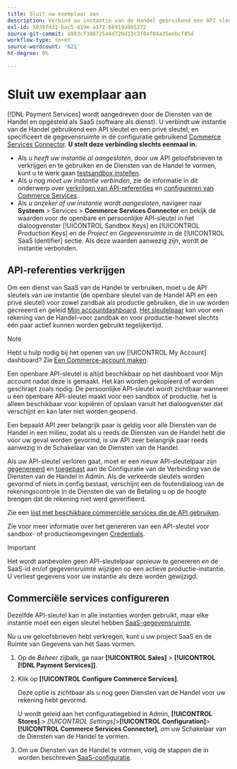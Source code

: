```yaml
---
title: Sluit uw exemplaar aan
description: Verbind uw instantie van de Handel gebruikend een API sleutel en een privé sleutel, en specificeer de gegevensruimte in de configuratie.
exl-id: 5038fd31-bac5-419e-a172-66919a9b5272
source-git-commit: a983cf30872544d72bd13c3f04f04a35eebcf85d
workflow-type: tm+mt
source-wordcount: '621'
ht-degree: 0%

---
```


# Sluit uw exemplaar aan

[!DNL Payment Services] wordt aangedreven door de Diensten van de Handel en opgesteld als SaaS (software als dienst). U verbindt uw instantie van de Handel gebruikend een API sleutel en een privé sleutel, en specificeert de gegevensruimte in de configuratie gebruikend [Commerce Services Connector](https://experienceleague.adobe.com/docs/commerce-merchant-services/user-guides/saas.html). **U stelt deze verbinding slechts eenmaal in.**

* Als u *heeft uw instantie al aangesloten*, door uw API geloofsbrieven te verkrijgen en te gebruiken en de Diensten van de Handel te vormen, kunt u te werk gaan [testsandbox instellen](https://experienceleague.adobe.com/docs/commerce-merchant-services/payment-services/get-started/sandbox.html).
* Als u nog *moet uw instantie verbinden*, zie de informatie in dit onderwerp over [verkrijgen van API-referenties](#obtain-api-credentials) en [configureren van Commerce Services](#configure-commerce-services).
* Als u *onzeker of uw instantie wordt aangesloten*, navigeer naar **Systeem** > Services > **Commerce Services Connector** en bekijk de waarden voor de openbare en persoonlijke API-sleutel in het dialoogvenster [!UICONTROL Sandbox Keys] en [!UICONTROL Production Keys] en de *Project* en *Gegevensruimte* in de [!UICONTROL SaaS Identifier] sectie. Als deze waarden aanwezig zijn, wordt de instantie verbonden.

## API-referenties verkrijgen

Om een dienst van SaaS van de Handel te verbruiken, moet u de API sleutels van uw instantie (de openbare sleutel van de Handel API en een privé sleutel) voor zowel zandbak als productie gebruiken, die in uw worden gecreeerd en geleid [Mijn accountdashboard](https://account.magento.com/customer/account/login). [Het sleutelpaar](https://docs.magento.com/user-guide/configuration/services/saas.html) kan voor een rekening van de Handel-voor zandbak en voor productie-hoewel slechts één paar actief kunnen worden gebruikt tegelijkertijd.

>[!NOTE]
>
>Hebt u hulp nodig bij het openen van uw [!UICONTROL My Account] dashboard? Zie [Een Commerce-account maken](https://docs.magento.com/user-guide/magento/magento-account-create.html).

Een openbare API-sleutel is altijd beschikbaar op het dashboard voor Mijn account nadat deze is gemaakt. Het kan worden gekopieerd of worden geschrapt zoals nodig. De persoonlijke API-sleutel wordt zichtbaar wanneer u een openbare API-sleutel maakt voor een sandbox of productie. het is alleen beschikbaar voor kopiëren of opslaan vanuit het dialoogvenster dat verschijnt en kan later niet worden geopend.

Een bepaald API zeer belangrijk paar is geldig voor alle Diensten van de Handel in een milieu, zodat als u reeds de Diensten van de Handel hebt die voor uw geval worden gevormd, is uw API zeer belangrijk paar reeds aanwezig in de Schakelaar van de Diensten van de Handel.

Als uw API-sleutel verloren gaat, moet er een nieuw API-sleutelpaar zijn [gegenereerd](https://experienceleague.adobe.com/docs/commerce-merchant-services/payment-services/get-started/connect.html#generate-an-api-key-and-private-key) en [toegepast](https://experienceleague.adobe.com/docs/commerce-merchant-services/payment-services/get-started/connect.html#configure-saas-project) aan de Configuratie van de Verbinding van de Diensten van de Handel in Admin. Als de verkeerde sleutels worden gevormd of niets in config bestaat, verschijnt een de foutendialoog van de rekeningscontrole in de Diensten die van de Betaling u op de hoogte brengen dat de rekening niet werd geverifieerd.

Zie een [lijst met beschikbare commerciële services die de API gebruiken](https://docs.magento.com/user-guide/system/saas.html#available-services).

Zie voor meer informatie over het genereren van een API-sleutel voor sandbox- of productieomgevingen [Credentials](https://experienceleague.adobe.com/docs/commerce-merchant-services/user-guides/saas.html#apikey).

>[!IMPORTANT]
>Het wordt aanbevolen geen API-sleutelpaar opnieuw te genereren *en* de SaaS-id en/of gegevensruimte wijzigen op een actieve productie-instantie. U verliest gegevens voor uw instantie als deze worden gewijzigd.

## Commerciële services configureren

Dezelfde API-sleutel kan in alle instanties worden gebruikt, maar elke instantie moet een eigen sleutel hebben [SaaS-gegevensruimte](https://experienceleague.adobe.com/docs/commerce-merchant-services/user-guides/saas.html#saasenv).

Nu u uw geloofsbrieven hebt verkregen, kunt u uw project SaaS en de Ruimte van Gegevens van het Saas vormen.

1. Op de _Beheer_ zijbalk, ga naar **[!UICONTROL Sales]** > **[!UICONTROL [!DNL Payment Services]]**.
1. Klik op **[!UICONTROL Configure Commerce Services]**.

   Deze optie is zichtbaar als u nog geen Diensten van de Handel voor uw rekening hebt gevormd.

   U wordt geleid aan het configuratiegebied in Admin, **[!UICONTROL Stores]** > _[!UICONTROL Settings]_>**[!UICONTROL Configuration]**>**[!UICONTROL Commerce Services Connector]**, om uw Schakelaar van de Diensten van de Handel te vormen.

1. Om uw Diensten van de Handel te vormen, volg de stappen die in worden beschreven [SaaS-configuratie](https://experienceleague.adobe.com/docs/commerce-merchant-services/payment-services/get-started/connect.html#configure-commerce-services).

